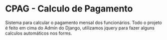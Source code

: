 # CPAG - Calculo de Pagamento
Sistema para calcular o pagamento mensal dos funcionários.
Todo o projeto é feito em cima do Admin do Django, utilizamos jquery para fazer alguns calculos automáticos nos forms.